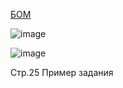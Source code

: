 
[БОМ](https://bom.firpo.ru/Public/86)

![image](https://github.com/user-attachments/assets/8bb5c281-b89f-4248-905e-874a49ecf2ff)

![image](https://github.com/user-attachments/assets/be4c1c14-eddc-485f-b90b-02b7cc5e6832)

Стр.25 Пример задания
